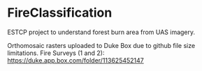 # FireClassification
ESTCP project to understand forest burn area from UAS imagery.

Orthomosaic rasters uploaded to Duke Box due to github file size limitations. 
Fire Surveys (1 and 2): https://duke.app.box.com/folder/113625452147
